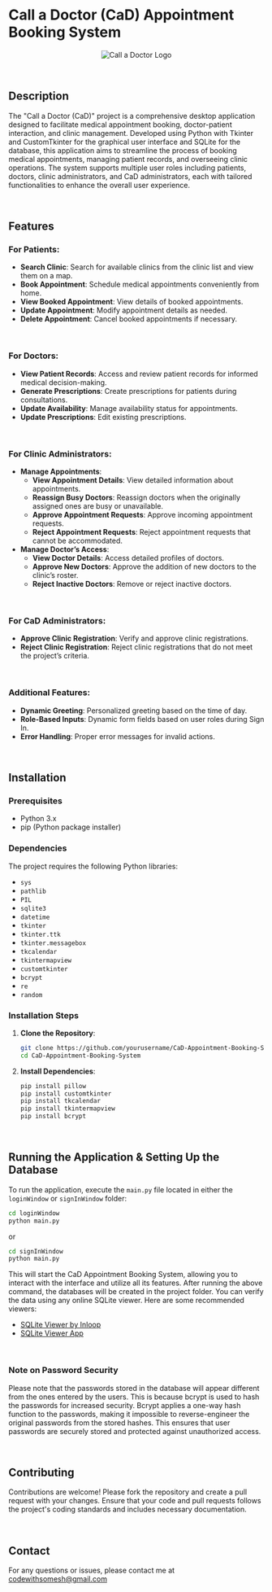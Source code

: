 # Call a Doctor (CaD) Appointment Booking System
<p align="center">
  <img src="https://github.com/CodeWithSomesh/Call-A-Doctor/assets/123357802/35f74a8a-0157-4f6d-9980-c96947586e61" alt="Call a Doctor Logo">
</p>
<br>

## Description

The "Call a Doctor (CaD)" project is a comprehensive desktop application designed to facilitate medical appointment booking, doctor-patient interaction, and clinic management. Developed using Python with Tkinter and CustomTkinter for the graphical user interface and SQLite for the database, this application aims to streamline the process of booking medical appointments, managing patient records, and overseeing clinic operations. The system supports multiple user roles including patients, doctors, clinic administrators, and CaD administrators, each with tailored functionalities to enhance the overall user experience.

<br>

## Features

### For Patients:
- **Search Clinic**: Search for available clinics from the clinic list and view them on a map.
- **Book Appointment**: Schedule medical appointments conveniently from home.
- **View Booked Appointment**: View details of booked appointments.
- **Update Appointment**: Modify appointment details as needed.
- **Delete Appointment**: Cancel booked appointments if necessary.

<br>

### For Doctors:
- **View Patient Records**: Access and review patient records for informed medical decision-making.
- **Generate Prescriptions**: Create prescriptions for patients during consultations.
- **Update Availability**: Manage availability status for appointments.
- **Update Prescriptions**: Edit existing prescriptions.

<br>

### For Clinic Administrators:
- **Manage Appointments**:
  - **View Appointment Details**: View detailed information about appointments.
  - **Reassign Busy Doctors**: Reassign doctors when the originally assigned ones are busy or unavailable.
  - **Approve Appointment Requests**: Approve incoming appointment requests.
  - **Reject Appointment Requests**: Reject appointment requests that cannot be accommodated.
- **Manage Doctor’s Access**:
  - **View Doctor Details**: Access detailed profiles of doctors.
  - **Approve New Doctors**: Approve the addition of new doctors to the clinic’s roster.
  - **Reject Inactive Doctors**: Remove or reject inactive doctors.
 
<br>

### For CaD Administrators:
- **Approve Clinic Registration**: Verify and approve clinic registrations.
- **Reject Clinic Registration**: Reject clinic registrations that do not meet the project’s criteria.

<br>

### Additional Features:
- **Dynamic Greeting**: Personalized greeting based on the time of day.
- **Role-Based Inputs**: Dynamic form fields based on user roles during Sign In.
- **Error Handling**: Proper error messages for invalid actions.

<br>

## Installation

### Prerequisites
- Python 3.x
- pip (Python package installer)

### Dependencies

The project requires the following Python libraries:
- `sys`
- `pathlib`
- `PIL`
- `sqlite3`
- `datetime`
- `tkinter`
- `tkinter.ttk`
- `tkinter.messagebox`
- `tkcalendar`
- `tkintermapview`
- `customtkinter`
- `bcrypt`
- `re`
- `random`

### Installation Steps

1. **Clone the Repository**:
   ```sh
   git clone https://github.com/yourusername/CaD-Appointment-Booking-System.git
   cd CaD-Appointment-Booking-System
   ```

2. **Install Dependencies**:
   ```sh
   pip install pillow
   pip install customtkinter
   pip install tkcalendar
   pip install tkintermapview
   pip install bcrypt
   ```


<br>

## Running the Application & Setting Up the Database

To run the application, execute the `main.py` file located in either the `loginWindow` or `signInWindow` folder:

```sh
cd loginWindow
python main.py
```
or
```sh
cd signInWindow
python main.py
```

This will start the CaD Appointment Booking System, allowing you to interact with the interface and utilize all its features. 
After running the above command, the databases will be created in the project folder. You can verify the data using any online SQLite viewer. Here are some recommended viewers:
- [SQLite Viewer by Inloop](https://inloop.github.io/sqlite-viewer/)
- [SQLite Viewer App](https://sqliteviewer.app)
  
<br>

### Note on Password Security

Please note that the passwords stored in the database will appear different from the ones entered by the users. This is because bcrypt is used to hash the passwords for increased security. Bcrypt applies a one-way hash function to the passwords, making it impossible to reverse-engineer the original passwords from the stored hashes. This ensures that user passwords are securely stored and protected against unauthorized access.



<br>

## Contributing

Contributions are welcome! Please fork the repository and create a pull request with your changes. Ensure that your code and pull requests follows the project's coding standards and includes necessary documentation.

<br>

## Contact

For any questions or issues, please contact me at codewithsomesh@gmail.com


